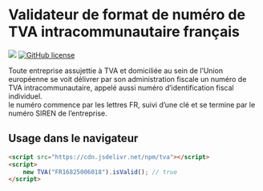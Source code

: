 # Validateur de format de numéro de TVA intracommunautaire français

[![](https://data.jsdelivr.com/v1/package/npm/tva/badge)](https://www.jsdelivr.com/package/npm/tva) [![GitHub license](https://img.shields.io/github/license/McZen-Technologies/TNRIB?style=flat-square)](https://github.com/McZen-Technologies/TVA/blob/main/LICENSE)

Toute entreprise assujettie à TVA et domiciliée au sein de l’Union européenne se voit délivrer par son administration fiscale un numéro de TVA intracommunautaire, appelé aussi numéro d’identification fiscal individuel.\
le numéro commence par les lettres FR, suivi d’une clé et se termine par le numéro SIREN de l’entreprise.

## Usage dans le navigateur

```html
<script src="https://cdn.jsdelivr.net/npm/tva"></script>
<script>
	new TVA("FR16825006018").isValid(); // true
</script>
```

